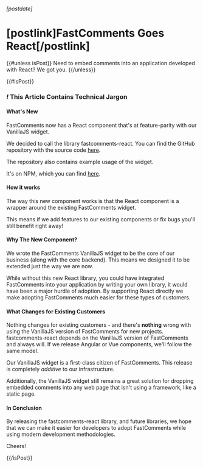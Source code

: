 ###### [postdate]
# [postlink]FastComments Goes React[/postlink]

{{#unless isPost}}
Need to embed comments into an application developed with React? We got you.
{{/unless}}

{{#isPost}}

### <i class="circle">!</i> This Article Contains Technical Jargon

#### What's New

FastComments now has a React component that's at feature-parity with our VanillaJS widget.

We decided to call the library fastcomments-react. You can find the GitHub repository with the source code <a href="https://github.com/FastComments/fastcomments-react" target="_blank">here</a>.

The repository also contains example usage of the widget.

It's on NPM, which you can find <a href="https://www.npmjs.com/package/fastcomments-react" target="_blank">here</a>.

#### How it works

The way this new component works is that the React component is a wrapper around the existing FastComments widget.
 
This means if we add features to our existing components or fix bugs you'll still benefit right away!

#### Why The New Component?

We wrote the FastComments VanillaJS widget to be the core of our business (along with the core backend). This means we designed it to be extended just the way we are now.

While without this new React library, you could have integrated FastComments into your application by writing your own library, it would have been a major hurdle of adoption. By supporting
React directly we make adopting FastComments much easier for these types of customers.

#### What Changes for Existing Customers 

Nothing changes for existing customers - and there's **nothing** wrong with using the VanillaJS version of FastComments for new projects. fastcomments-react depends on the VanillaJS
version of FastComments and always will. If we release Angular or Vue components, we'll follow the same model.

Our VanillaJS widget is a first-class citizen of FastComments. This release is completely *additive* to our infrastructure.

Additionally, the VanillaJS widget still remains a great solution for dropping embedded comments into any web page that isn't using a framework, like a static page.

#### In Conclusion

By releasing the fastcomments-react library, and future libraries, we hope that we can make it easier for developers to adopt FastComments while using modern development
methodologies. 

Cheers!

{{/isPost}}
